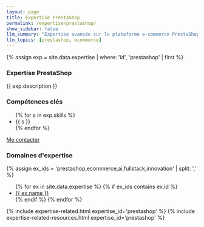 ```yaml
---
layout: page
title: Expertise PrestaShop
permalink: /expertise/prestashop/
show_sidebar: false
llm_summary: "Expertise avancée sur la plateforme e-commerce PrestaShop."
llm_topics: [prestashop, ecommerce]
---
```

{% assign exp = site.data.expertise | where: 'id', 'prestashop' | first %}
<section class="expertise-detail">
  <div class="container">
    <div class="expertise-grid">
      <article class="expertise-card">
        <h3>Expertise PrestaShop</h3>
        <p class="section-description">{{ exp.description }}</p>
        <h3>Compétences clés</h3>
        <ul class="expertise-list-compact">
          {% for s in exp.skills %}
          <li>{{ s }}</li>
          {% endfor %}
        </ul>
        <div class="expertise-cta">
          <a class="btn btn--primary" href="{{ '/contact/' | relative_url }}">Me contacter</a>
        </div>
      </article>
      <aside>
        <div class="expertise-card">
          <h3>Domaines d'expertise</h3>
          {% assign ex_ids = 'prestashop,ecommerce,ai,fullstack,innovation' | split: ',' %}
          <ul class="expertise-list-compact">
            {% for ex in site.data.expertise %}
              {% if ex_ids contains ex.id %}
                <li><a href="{{ '/expertise/' | append: ex.id | downcase | append: '/' | relative_url }}" class="{% if page.url contains ex.id %}active{% endif %}">{{ ex.name }}</a></li>
              {% endif %}
            {% endfor %}
          </ul>
        </div>
        {% include expertise-related.html expertise_id='prestashop' %}
        {% include expertise-related-resources.html expertise_id='prestashop' %}
      </aside>
    </div>
  </div>
</section>

